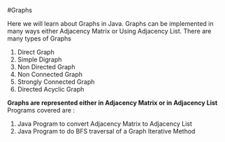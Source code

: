 #Graphs

Here we will learn about Graphs in Java. Graphs can be implemented in many ways either Adjacency Matrix or Using Adjacency List. 
There are many types of Graphs 
1) Direct Graph
2) Simple Digraph
3) Non Directed Graph
4) Non Connected Graph
5) Strongly Connected Graph 
6) Directed Acyclic Graph 


**Graphs are represented either in Adjacency Matrix or in Adjacency List**
Programs covered are :

1) Java Program to convert Adjacency Matrix to Adjacency List
2) Java Program to do BFS traversal of a Graph Iterative Method 
